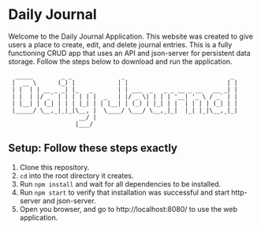 # Daily Journal
Welcome to the Daily Journal Application. This website was created to give users a place to create, edit, and delete journal entries. This is a fully functioning CRUD app that uses an API and json-server for persistent data storage. Follow the steps below to download and run the application. 
```
  _____        _ _              _                              _ 
 |  __ \      (_) |            | |                            | |
 | |  | | __ _ _| |_   _       | | ___  _   _ _ __ _ __   __ _| |
 | |  | |/ _` | | | | | |  _   | |/ _ \| | | | '__| '_ \ / _` | |
 | |__| | (_| | | | |_| | | |__| | (_) | |_| | |  | | | | (_| | |
 |_____/ \__,_|_|_|\__, |  \____/ \___/ \__,_|_|  |_| |_|\__,_|_|
                    __/ |                                        
                   |___/  
```
## Setup: Follow these steps exactly
1. Clone this repository.
1. `cd` into the root directory it creates.
1. Run `npm install` and wait for all dependencies to be installed.
1. Run `npm start` to verify that installation was successful and start http-server and json-server.
1. Open you browser, and go to http://localhost:8080/ to use the web application.
